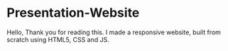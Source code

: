 # Presentation-Website
Hello,
Thank you for reading this.
I made a responsive website, built from scratch using HTML5, CSS and JS.

